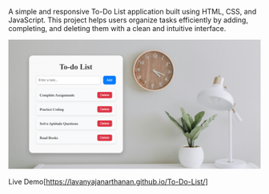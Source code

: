 A simple and responsive To-Do List application built using HTML, CSS, and JavaScript. This project helps users organize tasks efficiently by adding, completing, and deleting them with a clean and intuitive interface.

![To-Do List](https://github.com/LavanyaJanarthanan/To-Do-List/blob/main/To-Do-List.png)

Live Demo[https://lavanyajanarthanan.github.io/To-Do-List/]
